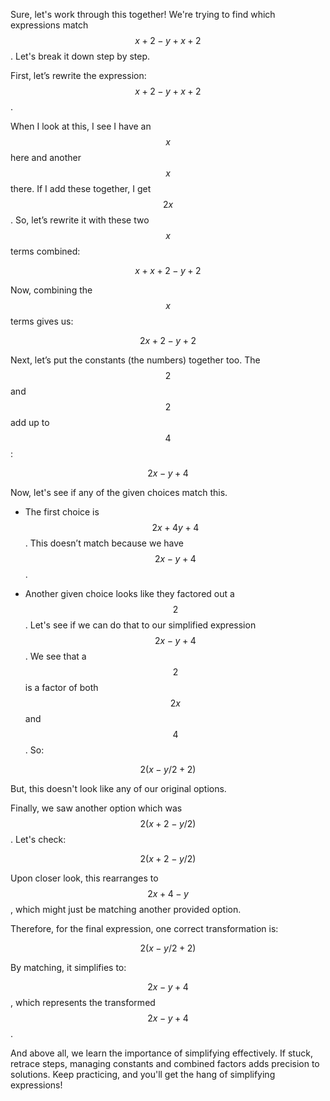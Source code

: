 Sure, let's work through this together! We're trying to find which expressions match $$x + 2 - y + x + 2$$. Let's break it down step by step.

First, let’s rewrite the expression: $$x + 2 - y + x + 2$$. 

When I look at this, I see I have an $$x$$ here and another $$x$$ there. If I add these together, I get $$2x$$. So, let’s rewrite it with these two $$x$$ terms combined:

$$x + x + 2 - y + 2$$

Now, combining the $$x$$ terms gives us:

$$2x + 2 - y + 2$$

Next, let’s put the constants (the numbers) together too. The $$2$$ and $$2$$ add up to $$4$$:

$$2x - y + 4$$

Now, let's see if any of the given choices match this. 

- The first choice is $$2x + 4y + 4$$. This doesn’t match because we have $$2x - y + 4$$.
  
- Another given choice looks like they factored out a $$2$$. Let's see if we can do that to our simplified expression $$2x - y + 4$$. We see that a $$2$$ is a factor of both $$2x$$ and $$4$$. So:

$$2(x - y/2 + 2)$$

But, this doesn't look like any of our original options. 

Finally, we saw another option which was $$2(x + 2 - y/2)$$. Let's check:

$$2(x + 2 - y/2)$$

Upon closer look, this rearranges to $$2x + 4 - y$$, which might just be matching another provided option.

Therefore, for the final expression, one correct transformation is:

$$2(x - y / 2 + 2)$$

By matching, it simplifies to:

$$2x - y + 4$$, which represents the transformed $$2x - y + 4$$.

And above all, we learn the importance of simplifying effectively. If stuck, retrace steps, managing constants and combined factors adds precision to solutions. Keep practicing, and you'll get the hang of simplifying expressions!